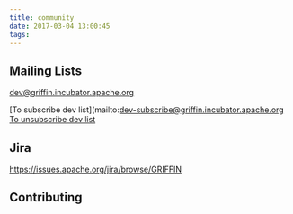 ```yaml
---
title: community
date: 2017-03-04 13:00:45
tags:
---
```


## Mailing Lists

dev@griffin.incubator.apache.org 

[To subscribe dev list](mailto:dev-subscribe@griffin.incubator.apache.org
[To unsubscribe dev list](mailto:dev-unsubscribe@griffin.incubator.apache.org)

## Jira

https://issues.apache.org/jira/browse/GRIFFIN

## Contributing







